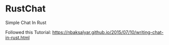 # RustChat
Simple Chat In Rust

Followed this Tutorial:
https://nbaksalyar.github.io/2015/07/10/writing-chat-in-rust.html
